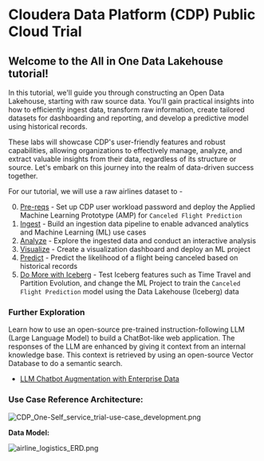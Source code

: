 # Cloudera Data Platform (CDP) Public Cloud Trial

## Welcome to the **All in One Data Lakehouse** tutorial! 

In this tutorial, we'll guide you through constructing an Open Data Lakehouse, starting with raw source data. You'll gain practical insights into how to efficiently ingest data, transform raw information, create tailored datasets for dashboarding and reporting, and develop a predictive model using historical records.

These labs will showcase CDP's user-friendly features and robust capabilities, allowing organizations to effectively manage, analyze, and extract valuable insights from their data, regardless of its structure or source. Let's embark on this journey into the realm of data-driven success together.

For our tutorial, we will use a raw airlines dataset to -

0. [Pre-reqs](00_prereqs.md) - Set up CDP user workload password and deploy the Applied Machine Learning Prototype (AMP) for `Canceled Flight Prediction`
1. [Ingest](01_ingest.md) - Build an ingestion data pipeline to enable advanced analytics and Machine Learning (ML) use cases
2. [Analyze](02_analyze.md) - Explore the ingested data and conduct an interactive analysis
3. [Visualize](03_visualize.md) - Create a visualization dashboard and deploy an ML project
4. [Predict](04_predict.md) - Predict the likelihood of a flight being canceled based on historical records
5. [Do More with Iceberg](05_iceberg.md) - Test Iceberg features such as Time Travel and Partition Evolution, and change the ML Project to train the `Canceled Flight Prediction` model using the Data Lakehouse (Iceberg) data

### Further Exploration

Learn how to use an open-source pre-trained instruction-following LLM (Large Language Model) to build a ChatBot-like web application. The responses of the LLM are enhanced by giving it context from an internal knowledge base. This context is retrieved by using an open-source Vector Database to do a semantic search.

- [LLM Chatbot Augmentation with Enterprise Data](llm_chatbot.md)

### Use Case Reference Architecture:

![CDP_One-Self_service_trial-use-case_development.png](images/CDP_One-Self_service_trial-use-case_development.png)

**Data Model:**

![airline_logistics_ERD.png](images/airline_logistics_ERD.png)
